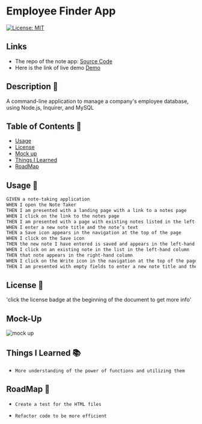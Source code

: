 #  Employee Finder App

[![License: MIT](https://img.shields.io/badge/License-MIT-yellow.svg)](https://opensource.org/licenses/MIT)


## Links

- The repo of the note app: [Source Code](https://)
- Here is the link of live demo [Demo]()


## Description 🔎

 A command-line application to manage a company's employee database, using Node.js, Inquirer, and MySQL

## Table of Contents 📖
- [Usage](#usage-🔑) 
- [License](#license-📝)
- [Mock up](#mock-up) 
- [Things I Learned](#things-i-learned-📚)
- [RoadMap](#roadmap-🧭)

## Usage 🔑
```md
GIVEN a note-taking application
WHEN I open the Note Taker
THEN I am presented with a landing page with a link to a notes page
WHEN I click on the link to the notes page
THEN I am presented with a page with existing notes listed in the left-hand column, plus empty fields to enter a new note title and the note’s text in the right-hand column
WHEN I enter a new note title and the note’s text
THEN a Save icon appears in the navigation at the top of the page
WHEN I click on the Save icon
THEN the new note I have entered is saved and appears in the left-hand column with the other existing notes
WHEN I click on an existing note in the list in the left-hand column
THEN that note appears in the right-hand column
WHEN I click on the Write icon in the navigation at the top of the page
THEN I am presented with empty fields to enter a new note title and the note’s text in the right-hand column
```

## License 📝
'click the license badge at the beginning of the document to get more info'

## Mock-Up 
![mock up]()


## Things I Learned 📚
* `More understanding of the power of functions and utilizing them`


## RoadMap 🧭
 
 * `Create a test for the HTML files`

 * `Refactor code to be more efficient` 
